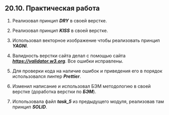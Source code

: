 ## **20.10. Практическая работа**

1. Реализовал принцип ***DRY*** в своей верстке.

2. Реализовал принцип ***KISS*** в своей верстке.

3. Использовал векторное изображение чтобы реализовать принцип ***YAGNI***.

4. Валидность верстки сайта делал с помощью сайта ***https://validator.w3.org***. Все ошибки исправлены.

5. Для проверки кода на наличие ошибок и приведения его в порядок использовался линтер ***Prettier***.

6. Изменил написание и использовал БЭМ методологию в своей верстке (доработка верстки по ***БЭМ***).

7. Использовала файл ***task_5*** из предыдущего модуля, реализовав там принцип ***SOLID***.
